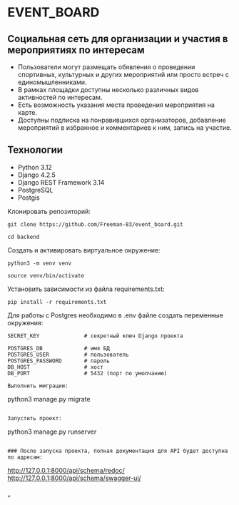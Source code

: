 # EVENT_BOARD

## Социальная сеть для организации и участия в мероприятиях по интересам

- Пользователи могут размещать обявления о проведении спортивных, культурных и других мероприятий или просто встреч с единомышленниками.
- В рамках площадки доступны несколько различных видов активностей по интересам.
- Есть возможность указания места проведения мероприятия на карте.
- Доступны подписка на понравившихся организаторов, добавление мероприятий в избранное и комментариев к ним, запись на участие.


## Технологии
- Python 3.12
- Django 4.2.5
- Django REST Framework 3.14
- PostgreSQL
- Postgis

Клонировать репозиторий:
```
git clone https://github.com/Freeman-83/event_board.git
```
```
cd backend
```

Создать и активировать виртуальное окружение:
```
python3 -m venv venv
```
```
source venv/bin/activate
```

Установить зависимости из файла requirements.txt:
```
pip install -r requirements.txt
```
Для работы с Postgres необходимо в .env файле создать переменные окружения:
```
SECRET_KEY              # секретный ключ Django проекта

POSTGRES_DB             # имя БД
POSTGRES_USER           # пользователь
POSTGRES_PASSWORD       # пароль
DB_HOST                 # хост
DB_PORT                 # 5432 (порт по умолчанию)

Выполнить миграции:
```
python3 manage.py migrate
```

Запустить проект:
```
python3 manage.py runserver
```

### После запуска проекта, полная документация для API будет доступна по адресам:
```
http://127.0.0.1:8000/api/schema/redoc/
http://127.0.0.1:8000/api/schema/swagger-ui/
```

*